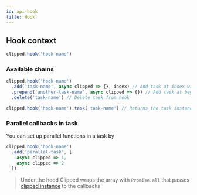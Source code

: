 ```yaml
---
id: api-hook
title: Hook
---
```


## Hook context

```js
clipped.hook('hook-name')
```

### Available chains

```js
clipped.hook('hook-name')
  .add('task-name', async clipped => {}, index) // Add task at index with callback
  .prepend('another-task-name', async clipped => {}) // Add task at beginning
  .delete('task-name') // Delete task from hook

clipped.hook('hook-name').task('task-name') // Returns the task instance under hook
```

### Parallel callbacks in task
You can set up parallel functions in a task by
```js
clipped.hook('hook-name')
  .add('parallel-task', [
    async clipped => 1,
    async clipped => 2
  ])
```
> Under the hood Clipped wraps the array with `Promise.all` that passes [clipped instance](/docs/en/api-instance.html) to the callbacks
